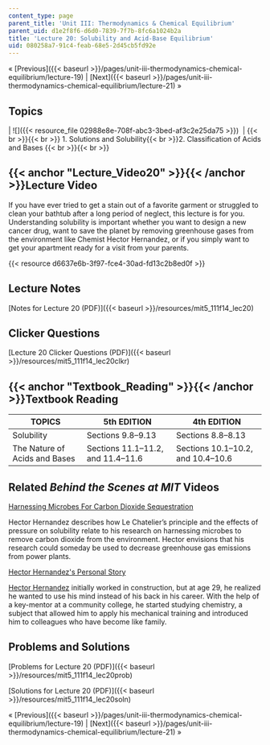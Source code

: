 ```yaml
---
content_type: page
parent_title: 'Unit III: Thermodynamics & Chemical Equilibrium'
parent_uid: d1e2f8f6-d6d0-7839-7f7b-8fc6a1024b2a
title: 'Lecture 20: Solubility and Acid-Base Equilibrium'
uid: 080258a7-91c4-feab-68e5-2d45cb5fd92e
---
```


« [Previous]({{< baseurl >}}/pages/unit-iii-thermodynamics-chemical-equilibrium/lecture-19) | [Next]({{< baseurl >}}/pages/unit-iii-thermodynamics-chemical-equilibrium/lecture-21) »

Topics
------

| ![]({{< resource_file 02988e8e-708f-abc3-3bed-af3c2e25da75 >}})  |  {{< br >}}{{< br >}} 1.  Solutions and Solubility{{< br >}}2.  Classification of Acids and Bases {{< br >}}{{< br >}}  

{{< anchor "Lecture_Video20" >}}{{< /anchor >}}Lecture Video
------------------------------------------------------------

If you have ever tried to get a stain out of a favorite garment or struggled to clean your bathtub after a long period of neglect, this lecture is for you. Understanding solubility is important whether you want to design a new cancer drug, want to save the planet by removing greenhouse gases from the environment like Chemist Hector Hernandez, or if you simply want to get your apartment ready for a visit from your parents.

{{< resource d6637e6b-3f97-fce4-30ad-fd13c2b8ed0f >}}

Lecture Notes
-------------

[Notes for Lecture 20 (PDF)]({{< baseurl >}}/resources/mit5_111f14_lec20)

Clicker Questions
-----------------

[Lecture 20 Clicker Questions (PDF)]({{< baseurl >}}/resources/mit5_111f14_lec20clkr)

{{< anchor "Textbook_Reading" >}}{{< /anchor >}}Textbook Reading
----------------------------------------------------------------

| TOPICS | 5th EDITION | 4th EDITION |
| --- | --- | --- |
| Solubility | Sections 9.8–9.13 | Sections 8.8–8.13 |
| The Nature of Acids and Bases | Sections 11.1–11.2, and 11.4–11.6 | Sections 10.1–10.2, and 10.4–10.6 

Related _Behind the Scenes at MIT_ Videos
-----------------------------------------

[Harnessing Microbes For Carbon Dioxide Sequestration](http://techtv.mit.edu/videos/24158-harnessing-microbes-for-carbon-dioxide-sequestration)

Hector Hernandez describes how Le Chatelier’s principle and the effects of pressure on solubility relate to his research on harnessing microbes to remove carbon dioxide from the environment. Hector envisions that his research could someday be used to decrease greenhouse gas emissions from power plants.

[Hector Hernandez's Personal Story](http://techtv.mit.edu/videos/24157-hector-hernandez-s-personal-story)

[Hector Hernandez](http://mecelab.com/team/dr-hector-h-hernandez/) initially worked in construction, but at age 29, he realized he wanted to use his mind instead of his back in his career. With the help of a key-mentor at a community college, he started studying chemistry, a subject that allowed him to apply his mechanical training and introduced him to colleagues who have become like family.

Problems and Solutions
----------------------

[Problems for Lecture 20 (PDF)]({{< baseurl >}}/resources/mit5_111f14_lec20prob)

[Solutions for Lecture 20 (PDF)]({{< baseurl >}}/resources/mit5_111f14_lec20soln)

« [Previous]({{< baseurl >}}/pages/unit-iii-thermodynamics-chemical-equilibrium/lecture-19) | [Next]({{< baseurl >}}/pages/unit-iii-thermodynamics-chemical-equilibrium/lecture-21) »